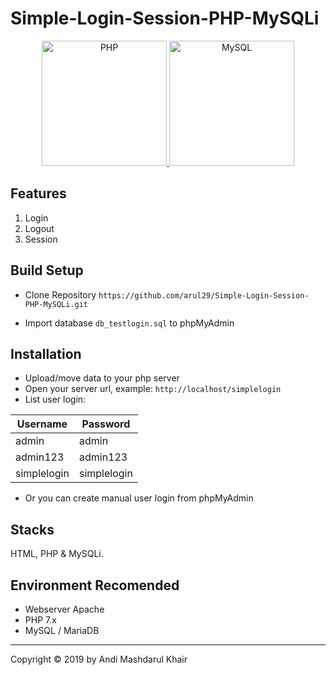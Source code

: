 # Simple-Login-Session-PHP-MySQLi

<p align="center">
  <a href="https://www.php.net/">
    <img
      alt="PHP"
      src="https://4.bp.blogspot.com/--nIhFA6KWzc/WRH9mB4DvbI/AAAAAAAADyM/WWVb0X3-AEIiI5zxj1AfheFCcK1-R80pQCEw/s1600/logo-php-session.png"
      width="200"
    />
    <img
      alt="MySQL"
      src="https://appstore.edgenexus.io/wp-content/uploads/2018/09/mysql-logo.png"
      width="200"
    />
    
  </a>
</p>

## Features

1. Login
2. Logout
3. Session

## Build Setup

- Clone Repository `https://github.com/arul29/Simple-Login-Session-PHP-MySQLi.git`

- Import database `db_testlogin.sql` to phpMyAdmin

## Installation

- Upload/move data to your php server
- Open your server url, example: `http://localhost/simplelogin`
- List user login:

| Username    | Password    |
| ----------- | ----------- |
| admin       | admin       |
| admin123    | admin123    |
| simplelogin | simplelogin |

- Or you can create manual user login from phpMyAdmin

## Stacks

HTML, PHP & MySQLi.

## Environment Recomended

- Webserver Apache
- PHP 7.x
- MySQL / MariaDB

---

Copyright © 2019 by Andi Mashdarul Khair
